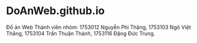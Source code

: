 # DoAnWeb.github.io
Đồ án Web  Thành viên nhóm:  1753012 Nguyễn Phi Thăng, 1753103 Ngô Việt Thắng, 1753104 Trần Thuận Thành, 1753116 Đặng Đức Trung.
